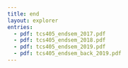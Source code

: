 ```yaml
---
title: end
layout: explorer
entries:
  - pdf: tcs405_endsem_2017.pdf
  - pdf: tcs405_endsem_2018.pdf
  - pdf: tcs405_endsem_2019.pdf
  - pdf: tcs405_endsem_back_2019.pdf
---
```


